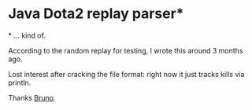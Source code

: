 Java Dota2 replay parser*
========================
\* ... kind of.



According to the random replay for testing, I wrote this around 3 months ago.

Lost interest after cracking the file format: right now it just tracks kills via println.

Thanks [Bruno](http://www.cyborgmatt.com/2013/01/dota-2-replay-parser-bruno/).

